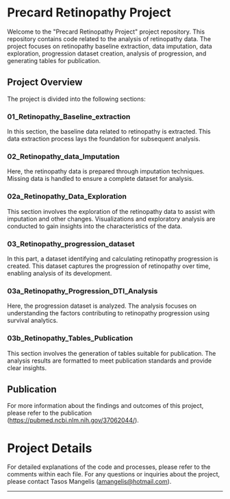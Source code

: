 # Precard Retinopathy Project

Welcome to the "Precard Retinopathy Project" project repository. This repository contains code related to the analysis of retinopathy data. 
The project focuses on retinopathy baseline extraction, data imputation, data exploration, progression dataset creation, analysis of progression, and generating tables for publication.

## Project Overview

The project is divided into the following sections:

### 01_Retinopathy_Baseline_extraction

In this section, the baseline data related to retinopathy is extracted. 
This data extraction process lays the foundation for subsequent analysis.

### 02_Retinopathy_data_Imputation

Here, the retinopathy data is prepared through imputation techniques. 
Missing data is handled to ensure a complete dataset for analysis.

### 02a_Retinopathy_Data_Exploration

This section involves the exploration of the retinopathy data to assist with imputation and other changes. 
Visualizations and exploratory analysis are conducted to gain insights into the characteristics of the data.

### 03_Retinopathy_progression_dataset

In this part, a dataset identifying and calculating retinopathy progression is created. 
This dataset captures the progression of retinopathy over time, enabling analysis of its development.

### 03a_Retinopathy_Progression_DTI_Analysis

Here, the progression dataset is analyzed. 
The analysis focuses on understanding the factors contributing to retinopathy progression using survival analytics. 

### 03b_Retinopathy_Tables_Publication

This section involves the generation of tables suitable for publication. The analysis results are formatted to meet publication standards and provide clear insights.

## Publication

For more information about the findings and outcomes of this project, please refer to the publication (https://pubmed.ncbi.nlm.nih.gov/37062044/).

# Project Details

For detailed explanations of the code and processes, please refer to the comments within each file.
For any questions or inquiries about the project, please contact Tasos Mangelis (amangelis@hotmail.com).

---

